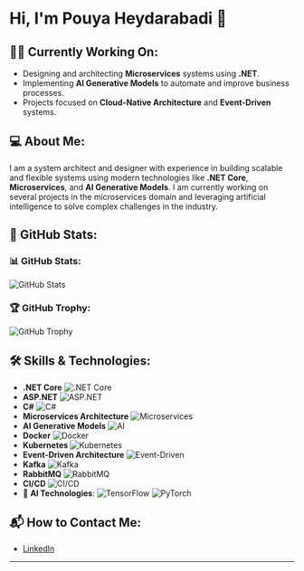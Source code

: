 # Hi, I'm Pouya Heydarabadi 👋

## 👨‍💻 Currently Working On:
- Designing and architecting **Microservices** systems using **.NET**.
- Implementing **AI Generative Models** to automate and improve business processes.
- Projects focused on **Cloud-Native Architecture** and **Event-Driven** systems.

## 💻 About Me:
I am a system architect and designer with experience in building scalable and flexible systems using modern technologies like **.NET Core**, **Microservices**, and **AI Generative Models**. I am currently working on several projects in the microservices domain and leveraging artificial intelligence to solve complex challenges in the industry.

## 🚀 GitHub Stats:

### 📊 GitHub Stats:
![GitHub Stats](https://github-readme-stats.vercel.app/api?username=pouya-heydarabadi&count_private=true&show_icons=true&hide=prs&theme=radical)

### 🏆 GitHub Trophy:
![GitHub Trophy](https://github-profile-trophy.vercel.app/?username=pouya-heydarabadi&theme=radical&margin-w=15&margin-h=15)

## 🛠️ Skills & Technologies:
- **.NET Core** ![.NET Core](https://img.shields.io/badge/.NET%20Core-%23007ACC?style=flat&logo=.net&logoColor=white)
- **ASP.NET** ![ASP.NET](https://img.shields.io/badge/ASP.NET-%23dd0031?style=flat&logo=asp.net&logoColor=white)
- **C#** ![C#](https://img.shields.io/badge/C%23-%23239120?style=flat&logo=csharp&logoColor=white)
- **Microservices Architecture** ![Microservices](https://img.shields.io/badge/Microservices-%23ff3c00?style=flat&logo=docker&logoColor=white)
- **AI Generative Models** ![AI](https://img.shields.io/badge/AI-%2300bfae?style=flat&logo=tensorflow&logoColor=white)
- **Docker** ![Docker](https://img.shields.io/badge/Docker-%232496ed?style=flat&logo=docker&logoColor=white)
- **Kubernetes** ![Kubernetes](https://img.shields.io/badge/Kubernetes-%23326ce5?style=flat&logo=kubernetes&logoColor=white)
- **Event-Driven Architecture** ![Event-Driven](https://img.shields.io/badge/Event%20Driven-%2343e8ff?style=flat&logo=rabbitmq&logoColor=white)
- **Kafka** ![Kafka](https://img.shields.io/badge/Kafka-%23e31b6d?style=flat&logo=apachekafka&logoColor=white)
- **RabbitMQ** ![RabbitMQ](https://img.shields.io/badge/RabbitMQ-%23ff6600?style=flat&logo=rabbitmq&logoColor=white)
- **CI/CD** ![CI/CD](https://img.shields.io/badge/CI%2FCD-%23629e52?style=flat&logo=jenkins&logoColor=white)
- 🧠 **AI Technologies**: ![TensorFlow](https://img.shields.io/badge/TensorFlow-%23ff6f00?style=flat&logo=tensorflow&logoColor=white) ![PyTorch](https://img.shields.io/badge/PyTorch-%23ee4c2c?style=flat&logo=pytorch&logoColor=white)

## 📬 How to Contact Me:
- [LinkedIn](https://www.linkedin.com/in/pouya-heydarabadi-b47897198)

---
